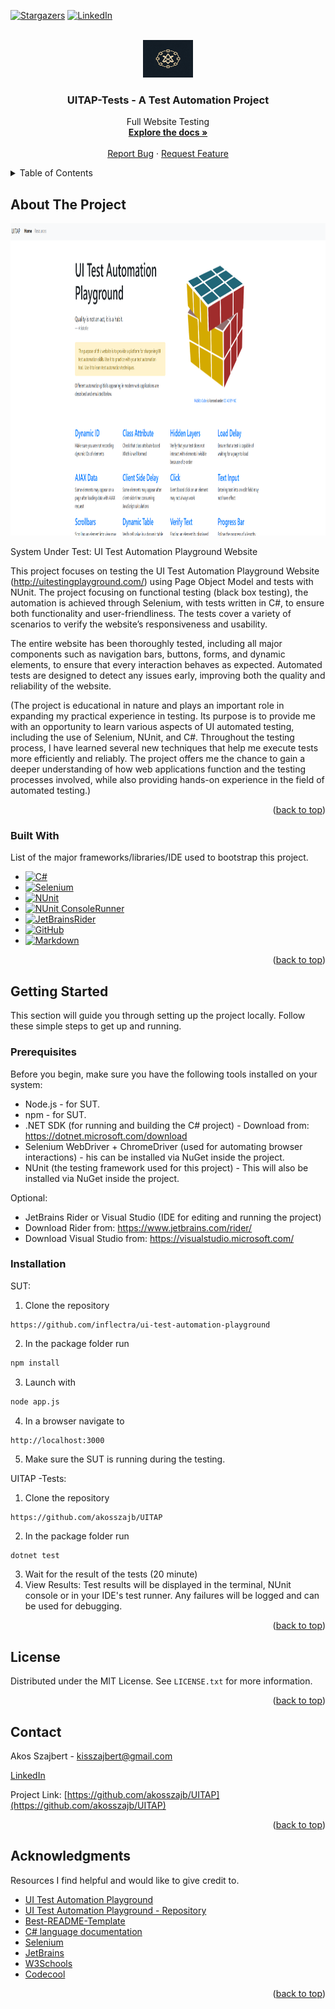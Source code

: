 <a id="readme-top"></a>
[![Stargazers][stars-shield]][stars-url]
[![LinkedIn][linkedin-shield]][linkedin-url]

<!-- PROJECT LOGO -->
<br />
<div align="center">
  <a href="https://github.com/akosszajb/UITAP">
    <img src="UITAP-tests/images/logo.png" alt="Logo" width="80" height="60">
  </a>

<h3 align="center">UITAP-Tests - A Test Automation Project</h3>

  <p align="center">
   Full Website Testing
    <br />
    <a href="https://github.com/akosszajb/UITAP"><strong>Explore the docs »</strong></a>
    <br />
    <br />
   <a href="https://github.com/akosszajb/UITAP/issues/new?labels=bug&template=bug-report.md">Report Bug</a>
    ·
    <a href="https://github.com/akosszajb/UITAP/issues/new?labels=enhancement&template=feature-request.md">Request Feature</a>
  </p>
</div>



<!-- TABLE OF CONTENTS -->
<details>
  <summary>Table of Contents</summary>
  <ol>
    <li>
      <a href="#about-the-project">About The Project</a>
      <ul>
        <li><a href="#built-with">Built With</a></li>
      </ul>
    </li>
    <li>
      <a href="#getting-started">Getting Started</a>
      <ul>
        <li><a href="#prerequisites">Prerequisites</a></li>
        <li><a href="#installation">Installation</a></li>
      </ul>
    </li>
    <li><a href="#license">License</a></li>
    <li><a href="#contact">Contact</a></li>
    <li><a href="#acknowledgments">Acknowledgments</a></li>
  </ol>
</details>



<!-- ABOUT THE PROJECT -->
## About The Project

<div align="center">
  <a href="http://uitestingplayground.com/">
    <img src="UITAP-tests/images/screenshot1.PNG" alt="utitap" width="930" height="500">
  </a>
</div>


System Under Test: UI Test Automation Playground Website

This project focuses on testing the UI Test Automation Playground Website (http://uitestingplayground.com/) using Page Object Model and tests with NUnit. The project focusing on functional testing (black box testing), the automation is achieved through Selenium, with tests written in C#, to ensure both functionality and user-friendliness. The tests cover a variety of scenarios to verify the website’s responsiveness and usability.

The entire website has been thoroughly tested, including all major components such as navigation bars, buttons, forms, and dynamic elements, to ensure that every interaction behaves as expected. Automated tests are designed to detect any issues early, improving both the quality and reliability of the website.

(The project is educational in nature and plays an important role in expanding my practical experience in testing. Its purpose is to provide me with an opportunity to learn various aspects of UI automated testing, including the use of Selenium, NUnit, and C#. Throughout the testing process, I have learned several new techniques that help me execute tests more efficiently and reliably. The project offers me the chance to gain a deeper understanding of how web applications function and the testing processes involved, while also providing hands-on experience in the field of automated testing.)

<p align="right">(<a href="#readme-top">back to top</a>)</p>


### Built With

List of the major frameworks/libraries/IDE used to bootstrap this project.

* [![C#][C#]][C#-url]
* [![Selenium][Selenium]][Selenium-url]
* [![NUnit][NUnit]][NUnit-url]
* [![NUnit ConsoleRunner][NUnit ConsoleRunner]][ConsoleRunner-url]
* [![JetBrainsRider][JetBrainsRider]][JetBrainsRider-url]
* [![GitHub][GitHub]][GitHub-url]
* [![Markdown][Markdown]][Markdown-url]


<p align="right">(<a href="#readme-top">back to top</a>)</p>


<!-- GETTING STARTED -->
## Getting Started

This section will guide you through setting up the project locally. Follow these simple steps to get up and running.

### Prerequisites

Before you begin, make sure you have the following tools installed on your system:
* Node.js - for SUT.
* npm - for SUT.
* .NET SDK (for running and building the C# project) - Download from: https://dotnet.microsoft.com/download
* Selenium WebDriver + ChromeDriver (used for automating browser interactions) - his can be installed via NuGet inside the project.
* NUnit (the testing framework used for this project) - This will also be installed via NuGet inside the project.

Optional:
* JetBrains Rider or Visual Studio (IDE for editing and running the project)
* Download Rider from: https://www.jetbrains.com/rider/
* Download Visual Studio from: https://visualstudio.microsoft.com/

### Installation

SUT:
1. Clone the repository
```
https://github.com/inflectra/ui-test-automation-playground
```
2. In the package folder run
```bash
npm install
```
3. Launch with
```bash
node app.js
```
4. In a browser navigate to
```
http://localhost:3000
```
5. Make sure the SUT is running during the testing.

UITAP -Tests:
1. Clone the repository
```
https://github.com/akosszajb/UITAP
```
2.  In the package folder run
```bash
dotnet test
```
3. Wait for the result of the tests (20 minute)
4. View Results: Test results will be displayed in the terminal, NUnit console or in your IDE's test runner. Any failures will be logged and can be used for debugging.

<p align="right">(<a href="#readme-top">back to top</a>)</p>

<!-- LICENSE -->
## License

Distributed under the MIT License. See `LICENSE.txt` for more information.

<p align="right">(<a href="#readme-top">back to top</a>)</p>



<!-- CONTACT -->
## Contact

Akos Szajbert - kisszajbert@gmail.com

[LinkedIn](https://www.linkedin.com/in/akos-szajbert-7b489126b/)

Project Link: [https://github.com/akosszajb/UITAP](https://github.com/akosszajb/UITAP)

<p align="right">(<a href="#readme-top">back to top</a>)</p>



<!-- ACKNOWLEDGMENTS -->
## Acknowledgments
Resources I find helpful and would like to give credit to.

* [UI Test Automation Playground](http://uitestingplayground.com/)
* [UI Test Automation Playground - Repository](https://github.com/Inflectra/ui-test-automation-playground)
* [Best-README-Template](https://github.com/othneildrew/Best-README-Template)
* [C# language documentation](https://learn.microsoft.com/en-us/dotnet/csharp/)
* [Selenium](https://www.selenium.dev/)
* [JetBrains](https://www.jetbrains.com/rider/)
* [W3Schools](https://www.w3schools.com/)
* [Codecool](https://codecool.com/en/)

<p align="right">(<a href="#readme-top">back to top</a>)</p>


<!-- MARKDOWN LINKS & IMAGES -->
<!-- https://www.markdownguide.org/basic-syntax/#reference-style-links -->
[stars-shield]: https://img.shields.io/github/stars/akosszajb/UITAP.svg?style=for-the-badge
[stars-url]: https://github.com/akosszajb/UITAP/stargazers
[linkedin-shield]: https://img.shields.io/badge/-LinkedIn-black.svg?style=for-the-badge&logo=linkedin&colorB=555
[linkedin-url]: https://www.linkedin.com/in/akos-szajbert-7b489126b/
[product-screenshot]: images/screenshot1.png
[C#]: https://img.shields.io/badge/cSharp-000000?style=for-the-badge&logo=nextdotjs&logoColor=white
[C#-url]: https://learn.microsoft.com/en-us/dotnet/csharp/
[Selenium]: https://img.shields.io/badge/Selenium-000000?style=for-the-badge&logo=nextdotjs&logoColor=4FC08D
[Selenium-url]: https://www.selenium.dev/
[NUnit]: https://img.shields.io/badge/NUnit-000000?style=for-the-badge&logo=nextdotjs&logoColor=FF3E00
[NUnit-url]: https://nunit.org/
[JetBrainsRider]: https://img.shields.io/badge/JetBrains_Rider-000000?style=for-the-badge&logo=nextdotjs&logoColor=white
[JetBrainsRider-url]: https://www.jetbrains.com/rider/
[GitHub]: https://img.shields.io/badge/GitHub-000000?style=for-the-badge&logo=nextdotjs&logoColor=4FC08D
[GitHub-url]: https://github.com/
[Markdown]: https://img.shields.io/badge/Markdown-000000?style=for-the-badge&logo=nextdotjs&logoColor=FF3E00
[Markdown-url]: https://www.markdownguide.org/
[NUnit ConsoleRunner]: https://img.shields.io/badge/NUnit_ConsoleRunner-000000?style=for-the-badge&logo=nextdotjs&logoColor=white
[ConsoleRunner-url]: https://docs.nunit.org/articles/nunit/running-tests/Console-Runner.html
